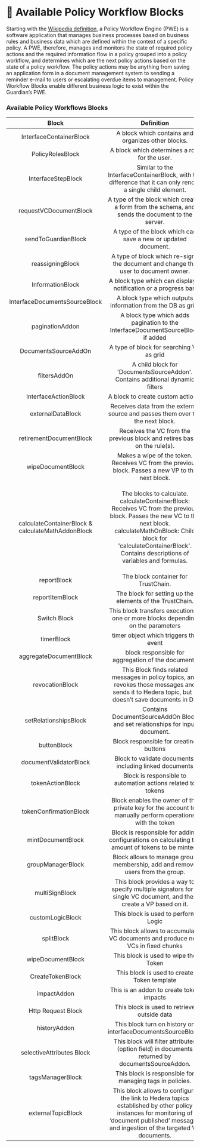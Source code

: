 # 🔄 Available Policy Workflow Blocks

Starting with the [Wikipedia definition](https://en.wikipedia.org/wiki/Workflow\_engine), a Policy Workflow Engine (PWE) is a software application that manages business processes based on business rules and business data which are defined within the context of a specific policy. A PWE, therefore, manages and monitors the state of required policy actions and the required information flow in a policy grouped into a policy workflow, and determines which are the next policy actions based on the state of a policy workflow. The policy actions may be anything from saving an application form in a document management system to sending a reminder e-mail to users or escalating overdue items to management. Policy Workflow Blocks enable different business logic to exist within the Guardian’s PWE.

### Available Policy Workflows Blocks

|                       Block                       |                                                                                                                        Definition                                                                                                                       |                                              Documentation Link                                              |
| :-----------------------------------------------: | :-----------------------------------------------------------------------------------------------------------------------------------------------------------------------------------------------------------------------------------------------------: | :----------------------------------------------------------------------------------------------------------: |
|              InterfaceContainerBlock              |                                                                                                    A block which contains and organizes other blocks.                                                                                                   |                            [InterfaceContainerBlock](container-workflow-block.md)                            |
|                  PolicyRolesBlock                 |                                                                                                      A block which determines a role for the user.                                                                                                      |                                  [PolicyRolesBlock](roles-workflow-block.md)                                 |
|                 InterfaceStepBlock                |                                                                       Similar to the InterfaceContainerBlock, with the difference that it can only render a single child element.                                                                       |                                 [InterfaceStepBlock](step-workflow-block.md)                                 |
|               requestVCDocumentBlock              |                                                                             A type of the block which creates a form from the schema, and sends the document to the server.                                                                             |                              [requestVCDocumentBlock](request-workflow-block.md)                             |
|                sendToGuardianBlock                |                                                                                              A type of the block which can save a new or updated document.                                                                                              |                                 [sendToGuardianBlock](send-workflow-block.md)                                |
|                  reassigningBlock                 |                                                                                    A type of block which re-signs the document and change the user to document owner.                                                                                   |                                    [reassigningBlock](reassigningblock.md)                                   |
|                  InformationBlock                 |                                                                                             A block type which can display a notification or a progress bar.                                                                                            |                               [InformationBlock](information-workflow-block.md)                              |
|           InterfaceDocumentsSourceBlock           |                                                                                               A block type which outputs information from the DB as grid.                                                                                               |                       [InterfaceDocumentsSourceBlock](interfacedocumentssourceblock.md)                      |
|                  paginationAddon                  |                                                                                     A block type which adds pagination to the InterfaceDocumentSourceBlock if added                                                                                     |                                     [paginationAddon](paginationaddon.md)                                    |
|                DocumentsSourceAddOn               |                                                                                                         A type of block for searching VC as grid                                                                                                        |                             [DocumentsSourceAddOn](documentssourceaddonblock.md)                             |
|                    filtersAddOn                   |                                                                                      A child block for 'DocumentsSourceAddon'. Contains additional dynamic filters                                                                                      |                                     [filtersAddOn](filtersaddonblock.md)                                     |
|                InterfaceActionBlock               |                                                                                                            A block to create custom actions.                                                                                                            |                               [InterfaceActionBlock](action-workflow-block.md)                               |
|                 externalDataBlock                 |                                                                                     Receives data from the external source and passes them over the the next block.                                                                                     |                             [externalDataBlock](external-data-workflow-block.md)                             |
|              retirementDocumentBlock              |                                                                                        Receives the VC from the previous block and retires based on the rule(s).                                                                                        |                             [retirementDocumentBlock](retirementdocumentblock.md)                            |
|                 wipeDocumentBlock                 |                                                                            Makes a wipe of the token. Receives VC from the previous block. Passes a new VP to the next block.                                                                           |                               [wipeDocumentBlock](token-wipe-workflow-block.md)                              |
| calculateContainerBlock & calculateMathAddonBlock | <p>The blocks to calculate. calculateContainerBlock: Receives VC from the previous block. Passes the new VC to the next block.<br>calculateMathOnBlock: Child block for 'calculateContainerBlock'. Contains descriptions of variables and formulas.</p> |  [calculateContainerBlock & calculateMathAddonBlock](calculatecontainerblock-and-calculatemathaddonblock.md) |
|                    reportBlock                    |                                                                                                           The block container for TrustChain.                                                                                                           |                      [reportBlock & reportItemBlock](reportblock-and-reportitemblock.md)                     |
|                  reportItemBlock                  |                                                                                                 The block for setting up the elements of the TrustChain.                                                                                                |                      [reportBlock & reportItemBlock](reportblock-and-reportitemblock.md)                     |
|                    Switch Block                   |                                                                                     This block transfers execution to one or more blocks depending on the parameters                                                                                    |                                         [switchBlock](switchblock.md)                                        |
|                     timerBlock                    |                                                                                                          timer object which triggers the event                                                                                                          |                                          [TimerBlock](timerblock.md)                                         |
|               aggregateDocumentBlock              |                                                                                                    block responsible for aggregation of the documents                                                                                                   |                              [aggregateDocumentBlock](aggregatedocumentblock.md)                             |
|                  revocationBlock                  |                                                     This Block finds related messages in policy topics, and revokes those messages and sends it to Hedera topic, but it doesn’t save documents in DB                                                    |                                      [revocationBlock](broken-reference)                                     |
|               setRelationshipsBlock               |                                                                                       Contains DocumentSourceAddOn Block and set relationships for input document.                                                                                      |                               [setRelationshipBlock](setrelationshipsblock.md)                               |
|                    buttonBlock                    |                                                                                                          Block responsible for creating buttons                                                                                                         |                                         [buttonBlock](buttonblock.md)                                        |
|               documentValidatorBlock              |                                                                                                 Block to validate documents, including linked documents                                                                                                 |                              [documentValidatorBlock](documentvalidatorblock.md)                             |
|                  tokenActionBlock                 |                                                                                               Block is responsible to automation actions related to tokens                                                                                              |                                    [tokenActionBlock](tokenactionblock.md)                                   |
|               tokenConfirmationBlock              |                                                                         Block enables the owner of the private key for the account to manually perform operations with the token                                                                        |                              [tokenConfirmationBlock](tokenconfirmationblock.md)                             |
|                 mintDocumentBlock                 |                                                                             Block is responsible for adding configurations on calculating the amount of tokens to be minted.                                                                            |                                   [mintDocumentBlock](mintdocumentblock.md)                                  |
|                 groupManagerBlock                 |                                                                                      Block allows to manage group membership, add and remove users from the group.                                                                                      |                                   [groupManagerBlock](groupmanagerblock.md)                                  |
|                   multiSignBlock                  |                                                                   This block provides a way to specify multiple signators for a single VC document, and then create a VP based on it.                                                                   |                                      [multiSignBlock](multisignblock.md)                                     |
|                  customLogicBlock                 |                                                                                                           This block is used to perform Logic                                                                                                           |                                    [customLogicBlock](customlogicblock.md)                                   |
|                     splitBlock                    |                                                                                     This block allows to accumulate VC documents and produce new VCs in fixed chunks                                                                                    |                               <p><a href="splitblock.md">splitBlock</a><br></p>                              |
|                 wipeDocumentBlock                 |                                                                                                           This block is used to wipe the Token                                                                                                          |                               [wipeDocumentBlock](token-wipe-workflow-block.md)                              |
|                  CreateTokenBlock                 |                                                                                                       This block is used to create Token template                                                                                                       |                                   [CreateTokenBlock](create-token-block.md)                                  |
|                    impactAddon                    |                                                                                                         This is an addon to create token impacts                                                                                                        |               [impactAddon](../guardian/standard-registry/policies/introduction/impactaddon.md)              |
|                 Http Request Block                |                                                                                                       This block is used to retrieve outside data                                                                                                       |         [HttpRequestBlock](../guardian/standard-registry/policies/introduction/http-request-block.md)        |
|                    historyAddon                   |                                                                                               This block turn on history on interfaceDocumentsSourceBlock.                                                                                              |              [historyAddon](../guardian/standard-registry/policies/introduction/historyaddon.md)             |
|             selectiveAttributes Block             |                                                                             This block will filter attributes (option field) in documents returned by documentsSourceAddon.                                                                             | [selectiveAttributesBlock](../guardian/standard-registry/policies/introduction/selectiveattributes-block.md) |
|                  tagsManagerBlock                 |                                                                                                This block is responsible for managing tags in policies.                                                                                                 |          [tagsManagerBlock](../guardian/standard-registry/policies/introduction/tagsmanagerblock.md)         |
|                 externalTopicBlock                |                                This block allows to configure the link to Hedera topics established by other policy instances for monitoring of ‘document published’ messages and ingestion of the targeted VC documents.                               |        [externalTopicBlock](../guardian/standard-registry/policies/introduction/externaltopicblock.md)       |
